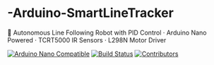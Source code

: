 # -Arduino-SmartLineTracker
🤖 Autonomous Line Following Robot with PID Control · Arduino Nano Powered · TCRT5000 IR Sensors · L298N Motor Driver


[![Arduino Nano Compatible](https://img.shields.io/badge/Arduino-Nano_3-00979D?logo=arduino&logoColor=white)](https://store.arduino.cc/products/arduino-nano)
[![Build Status](https://img.shields.io/github/actions/workflow/status/yourusername/Arduino-SmartLineTracker/build.yml?label=Build)](https://github.com/yourusername/Arduino-SmartLineTracker/actions)
[![Contributors](https://img.shields.io/github/contributors/yourusername/Arduino-SmartLineTracker?color=blue)](https://github.com/yourusername/Arduino-SmartLineTracker/graphs/contributors)
